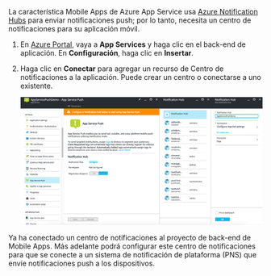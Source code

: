 La característica Mobile Apps de Azure App Service usa [Azure Notification Hubs] para enviar notificaciones push; por lo tanto, necesita un centro de notificaciones para su aplicación móvil.

1. En [Azure Portal], vaya a **App Services** y haga clic en el back-end de aplicación. En **Configuración**, haga clic en **Insertar**.
2. Haga clic en **Conectar** para agregar un recurso de Centro de notificaciones a la aplicación. Puede crear un centro o conectarse a uno existente.

    ![](./media/app-service-mobile-create-notification-hub/configure-hub-flow.png)

Ya ha conectado un centro de notificaciones al proyecto de back-end de Mobile Apps. Más adelante podrá configurar este centro de notificaciones para que se conecte a un sistema de notificación de plataforma (PNS) que envíe notificaciones push a los dispositivos.

[Azure Portal]: https://portal.azure.com/
[Azure Notification Hubs]: https://azure.microsoft.com/en-us/documentation/articles/notification-hubs-push-notification-overview/


<!--HONumber=Dec16_HO2-->


